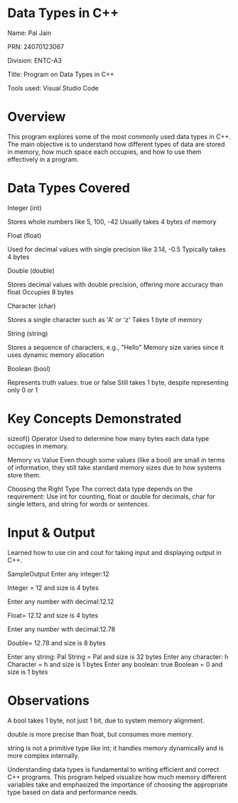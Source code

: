 # Data Types in C++
Name: Pal Jain

PRN: 24070123067

Division: ENTC-A3

Title: Program on Data Types in C++

Tools used: Visual Studio Code

# Overview
This program explores some of the most commonly used data types in C++. The main objective is to understand how different types of data are stored in memory, how much space each occupies, and how to use them effectively in a program.

# Data Types Covered
Integer (int)

Stores whole numbers like 5, 100, -42
Usually takes 4 bytes of memory

Float (float)

Used for decimal values with single precision like 3.14, -0.5
Typically takes 4 bytes

Double (double)

Stores decimal values with double precision, offering more accuracy than float
Occupies 8 bytes

Character (char)

Stores a single character such as 'A' or 'z'
Takes 1 byte of memory

String (string)

Stores a sequence of characters, e.g., "Hello"
Memory size varies since it uses dynamic memory allocation

Boolean (bool)

Represents truth values: true or false
Still takes 1 byte, despite representing only 0 or 1

# Key Concepts Demonstrated
sizeof() Operator
Used to determine how many bytes each data type occupies in memory.

Memory vs Value
Even though some values (like a bool) are small in terms of information, they still take standard memory sizes due to how systems store them.

Choosing the Right Type
The correct data type depends on the requirement:
Use int for counting, float or double for decimals, char for single letters, and string for words or sentences.

# Input & Output
Learned how to use cin and cout for taking input and displaying output in C++.

SampleOutput
Enter any integer:12

Integer = 12 and size is 4 bytes

Enter any number with decimal:12.12

Float= 12.12 and size is 4 bytes

Enter any number with decimal:12.78

Double= 12.78 and size is 8 bytes

Enter any string: Pal
String = Pal and size is 32 bytes
Enter any character: h
Character = h and size is 1 bytes
Enter any boolean: true
Boolean = 0 and size is 1 bytes

# Observations
A bool takes 1 byte, not just 1 bit, due to system memory alignment.

double is more precise than float, but consumes more memory.

string is not a primitive type like int; it handles memory dynamically and is more complex internally.

Understanding data types is fundamental to writing efficient and correct C++ programs. This program helped visualize how much memory different variables take and emphasized the importance of choosing the appropriate type based on data and performance needs.

